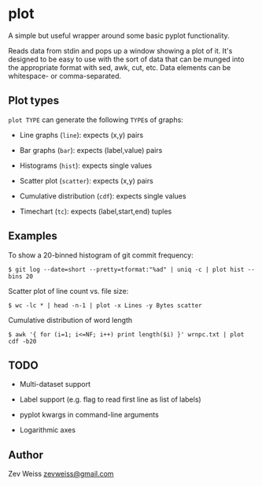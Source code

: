 plot
====

A simple but useful wrapper around some basic pyplot functionality.

Reads data from stdin and pops up a window showing a plot of it.  It's
designed to be easy to use with the sort of data that can be munged
into the appropriate format with sed, awk, cut, etc.  Data elements
can be whitespace- or comma-separated.

## Plot types

`plot TYPE` can generate the following `TYPE`s of graphs:

- Line graphs (`line`): expects (x,y) pairs

- Bar graphs (`bar`): expects (label,value) pairs

- Histograms (`hist`): expects single values

- Scatter plot (`scatter`): expects (x,y) pairs

- Cumulative distribution (`cdf`): expects single values

- Timechart (`tc`): expects (label,start,end) tuples

## Examples

To show a 20-binned histogram of git commit frequency:

    $ git log --date=short --pretty=tformat:"%ad" | uniq -c | plot hist --bins 20

Scatter plot of line count vs. file size:

    $ wc -lc * | head -n-1 | plot -x Lines -y Bytes scatter

Cumulative distribution of word length

    $ awk '{ for (i=1; i<=NF; i++) print length($i) }' wrnpc.txt | plot cdf -b20

## TODO

- Multi-dataset support

- Label support (e.g. flag to read first line as list of labels)

- pyplot kwargs in command-line arguments

- Logarithmic axes

## Author

Zev Weiss
<zevweiss@gmail.com>
